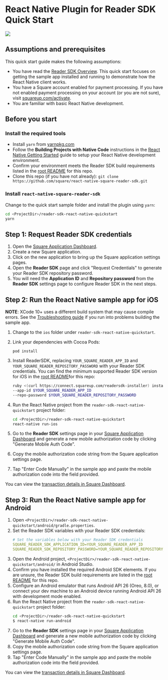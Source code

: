 # React Native Plugin for Reader SDK Quick Start

<img src="./sampleapp-example.png">

## Assumptions and prerequisites

This quick start guide makes the following assumptions:

* You have read the [Reader SDK Overview]. This quick start focuses on getting
  the sample app installed and running to demonstrate how the React Native
  client works.
* You have a Square account enabled for payment processing. If you have not
  enabled payment processing on your account (or you are not sure), visit
  [squareup.com/activate].
* You are familiar with basic React Native development.

## Before you start

### Install the required tools

* Install `yarn` from [yarnpkg.com]
* Follow the **Building Projects with Native Code** instructions in the
  [React Native Getting Started] guide to setup your React Native development
  environment.
* Confirm your environment meets the Reader SDK build requirements listed in the
  [root README] for this repo.
* Clone this repo (if you have not already):
  `git clone https://github.com/square/react-native-square-reader-sdk.git`

### Install `react-native-square-reader-sdk`

Change to the quick start sample folder and install the plugin using `yarn`:

```bash
cd <ProjectDir>/reader-sdk-react-native-quickstart
yarn
```

## Step 1: Request Reader SDK credentials

1. Open the [Square Application Dashboard].
2. Create a new Square application.
3. Click on the new application to bring up the Square application settings
   pages.
4. Open the **Reader SDK** page and click "Request Credentials" to generate your
   Reader SDK repository password.
5. You will need the **Application ID** and **Repository password** from the
   **Reader SDK** settings page to configure Reader SDK in the next steps.


## Step 2: Run the React Native sample app for iOS

**NOTE**: XCode 10+ uses a different build system that may cause compile errors.
See the [Troubleshooting guide](../docs/troubleshooting.md) if you run into
problems building the sample app.

1. Change to the `ios` folder under `reader-sdk-react-native-quickstart`.  

2. Link your dependencies with Cocoa Pods:
    ```
    pod install
    ```
3. Install ReaderSDK, replacing `YOUR_SQUARE_READER_APP_ID` and
   `YOUR_SQUARE_READER_REPOSITORY_PASSWORD` with your Reader SDK credentials.
   You can find the minimum supported Reader SDK version for iOS in the
   [root README]for this repo:
    ```bash
    ruby <(curl https://connect.squareup.com/readersdk-installer) install \
    --app-id $YOUR_SQUARE_READER_APP_ID                                    \
    --repo-password $YOUR_SQUARE_READER_REPOSITORY_PASSWORD
    ```
4. Run the React Native project from the `reader-sdk-react-native-quickstart`
   project folder:
    ```bash
    cd <ProjectDir>/reader-sdk-react-native-quickstart
    react-native run-ios
    ```
5. Go to the **Reader SDK** settings page in your [Square Application Dashboard]
   and generate a new mobile authorization code by clicking
   "Generate Mobile Auth Code".
6. Copy the mobile authorization code string from the Square application
   settings page.
7. Tap "Enter Code Manually" in the sample app and paste the mobile
   authorization code into the field provided.

You can view the [transaction details in Square Dashboard].


## Step 3: Run the React Native sample app for Android

1. Open `<ProjectDir>/reader-sdk-react-native-quickstart/android/gradle.properties`.
2. Set the Reader SDK variables with your Reader SDK credentials:
    ```yaml
    # Set the variables below with your Reader SDK credentials
    SQUARE_READER_SDK_APPLICATION_ID=YOUR_SQUARE_READER_APP_ID
    SQUARE_READER_SDK_REPOSITORY_PASSWORD=YOUR_SQUARE_READER_REPOSITORY_PASSWORD
    ```
3. Open the Android project,
   `<ProjectDir>/reader-sdk-react-native-quickstart/android/` in Android Studio.
4. Confirm you have installed the required Android SDK elements. If you are
   unsure, the Reader SDK build requirements are listed in the [root README] for
   this repo.
5. Configure an Android emulator that runs Android API 26 (Oreo, 8.0),
   or connect your dev machine to an Android device running Android API 26 with
   development mode enabled.
6. Run the React Native project from the `reader-sdk-react-native-quickstart`
   project folder:
    ```bash
    cd <ProjectDir>/reader-sdk-react-native-quickstart
    $ react-native run-android
    ```
7. Go to the **Reader SDK** settings page in your [Square Application Dashboard]
   and generate a new mobile authorization code by clicking
   "Generate Mobile Auth Code".
8. Copy the mobile authorization code string from the Square application
   settings page.
9. Tap "Enter Code Manually" in the sample app and paste the mobile
   authorization code into the field provided.

You can view the [transaction details in Square Dashboard].


[//]: # "Link anchor definitions"
[Reader SDK Overview]: https://docs.connect.squareup.com/payments/readersdk/overview
[squareup.com/activate]: https://squareup.com/activate
[Square Application Dashboard]: https://connect.squareup.com/apps/
[React Native Getting Started]: https://facebook.github.io/react-native/docs/getting-started.html
[yarnpkg.com]: https://yarnpkg.com/lang/en/docs/install/
[root README]: ../README.md
[transaction details in Square Dashboard]: https://squareup.com/dashboard/sales/transactions
